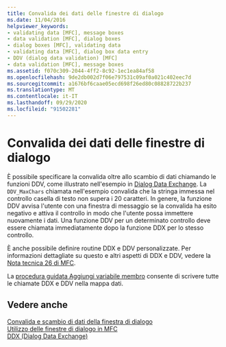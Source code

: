 ```yaml
---
title: Convalida dei dati delle finestre di dialogo
ms.date: 11/04/2016
helpviewer_keywords:
- validating data [MFC], message boxes
- data validation [MFC], dialog boxes
- dialog boxes [MFC], validating data
- validating data [MFC], dialog box data entry
- DDV (dialog data validation) [MFC]
- data validation [MFC], message boxes
ms.assetid: f070c309-2044-4ff2-8c92-1ec1ea84af58
ms.openlocfilehash: 9de2db002d7f06e797531c09af0a021c402eec7d
ms.sourcegitcommit: a1676bf6caae05ecd698f26ed80c08828722b237
ms.translationtype: MT
ms.contentlocale: it-IT
ms.lasthandoff: 09/29/2020
ms.locfileid: "91502281"
---
```

# <a name="dialog-data-validation"></a>Convalida dei dati delle finestre di dialogo

È possibile specificare la convalida oltre allo scambio di dati chiamando le funzioni DDV, come illustrato nell'esempio in [Dialog Data Exchange](dialog-data-exchange.md). La `DDV_MaxChars` chiamata nell'esempio convalida che la stringa immessa nel controllo casella di testo non supera i 20 caratteri. In genere, la funzione DDV avvisa l'utente con una finestra di messaggio se la convalida ha esito negativo e attiva il controllo in modo che l'utente possa immettere nuovamente i dati. Una funzione DDV per un determinato controllo deve essere chiamata immediatamente dopo la funzione DDX per lo stesso controllo.

È anche possibile definire routine DDX e DDV personalizzate. Per informazioni dettagliate su questo e altri aspetti di DDX e DDV, vedere la [Nota tecnica 26 di MFC](tn026-ddx-and-ddv-routines.md).

La [procedura guidata Aggiungi variabile membro](../ide/adding-a-member-variable-visual-cpp.md#add-member-variable-wizard) consente di scrivere tutte le chiamate DDX e DDV nella mappa dati.

## <a name="see-also"></a>Vedere anche

[Convalida e scambio di dati della finestra di dialogo](dialog-data-exchange-and-validation.md)<br/>
[Utilizzo delle finestre di dialogo in MFC](life-cycle-of-a-dialog-box.md)<br/>
[DDX (Dialog Data Exchange)](dialog-data-exchange.md)
